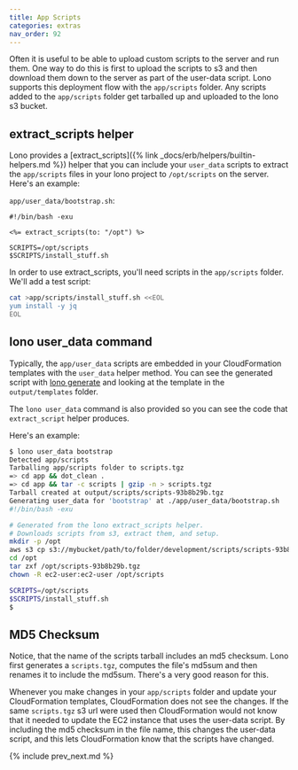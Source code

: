 ```yaml
---
title: App Scripts
categories: extras
nav_order: 92
---
```


Often it is useful to be able to upload custom scripts to the server and run them. One way to do this is first to upload the scripts to s3 and then download them down to the server as part of the user-data script.  Lono supports this deployment flow with the `app/scripts` folder.  Any scripts added to the `app/scripts` folder get tarballed up and uploaded to the lono s3 bucket.

## extract_scripts helper

Lono provides a [extract_scripts]({% link _docs/erb/helpers/builtin-helpers.md %}) helper that you can include your `user_data` scripts to extract the `app/scripts` files in your lono project to `/opt/scripts` on the server.  Here's an example:

`app/user_data/bootstrap.sh`:

```
#!/bin/bash -exu

<%= extract_scripts(to: "/opt") %>

SCRIPTS=/opt/scripts
$SCRIPTS/install_stuff.sh
```

In order to use extract_scripts, you'll need scripts in the `app/scripts` folder. We'll add a test script:

```sh
cat >app/scripts/install_stuff.sh <<EOL
yum install -y jq
EOL
```

## lono user_data command

Typically, the `app/user_data` scripts are embedded in your CloudFormation templates with the `user_data` helper method.  You can see the generated script with [lono generate](/reference/lono-generate/) and looking at the template in the `output/templates` folder.

The `lono user_data` command is also provided so you can see the code that `extract_script` helper produces.

Here's an example:

```sh
$ lono user_data bootstrap
Detected app/scripts
Tarballing app/scripts folder to scripts.tgz
=> cd app && dot_clean .
=> cd app && tar -c scripts | gzip -n > scripts.tgz
Tarball created at output/scripts/scripts-93b8b29b.tgz
Generating user_data for 'bootstrap' at ./app/user_data/bootstrap.sh
#!/bin/bash -exu

# Generated from the lono extract_scripts helper.
# Downloads scripts from s3, extract them, and setup.
mkdir -p /opt
aws s3 cp s3://mybucket/path/to/folder/development/scripts/scripts-93b8b29b.tgz /opt/
cd /opt
tar zxf /opt/scripts-93b8b29b.tgz
chown -R ec2-user:ec2-user /opt/scripts

SCRIPTS=/opt/scripts
$SCRIPTS/install_stuff.sh
$
```

## MD5 Checksum

Notice, that the name of the scripts tarball includes an md5 checksum.  Lono first generates a `scripts.tgz`, computes the file's md5sum and then renames it to include the md5sum.  There's a very good reason for this.

Whenever you make changes in your `app/scripts` folder and update your CloudFormation templates, CloudFormation does not see the changes.  If the same `scripts.tgz` s3 url were used then CloudFormation would not know that it needed to update the EC2 instance that uses the user-data script.  By including the md5 checksum in the file name, this changes the user-data script, and  this lets CloudFormation know that the scripts have changed.

{% include prev_next.md %}
